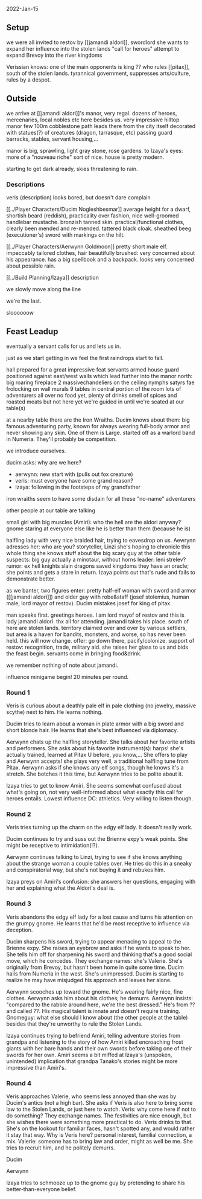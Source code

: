 2022-Jan-15

## Setup
we were all invited to restov by [[jamandi aldori]], swordlord
she wants to expand her influence into the stolen lands
"call for heroes"
attempt to expand Brevoy into the river kingdoms

Verissian knows: one of the main opponents is king ?? who rules [[pitax]], south of the stolen lands. tyrannical government, suppresses arts/culture, rules by a despot.

## Outside
we arrive at [[jamandi aldori]]'s manor, very regal. dozens of heroes, mercenaries, local nobles etc here besides us.
very impressive hilltop manor
few 100m cobblestone path leads there from the city itself
decorated with statues(?) of creatures (dragon, tarrasque, etc)
passing guard barracks, stables, servant housing,...

manor is big, sprawling, light gray stone, rose gardens.
to Izaya's eyes: more of a "nouveau riche" sort of nice. house is pretty modern.

starting to get dark already, skies threatening to rain.

### Descriptions
veris (description) looks bored, but doesn't dare complain

[[../Player Characters/Ducim Nogleshbesmar]] average height for a dwarf, shortish beard (reddish), practicality over fashion, nice well-groomed handlebar mustache. bronzish tanned skin. practical/functional clothes, clearly been mended and re-mended. tattered black cloak. sheathed beeg (executioner's) sword with markings on the hilt.

[[../Player Characters/Aerwynn Goldmoon]] pretty short male elf. impeccably tailored clothes, hair beautifully brushed: very concerned about his appearance. has a big spellbook and a backpack. looks very concerned about possible rain.

[[../Build Planning/Izaya]] description

we slowly move along the line

we're the last.

sloooooow
## Feast Leadup
eventually a servant calls for us and lets us in.

just as we start getting in we feel the first raindrops start to fall.

hall prepared for a great impressive feat
servants 
armed house guard positioned against east/west walls which lead further into the manor
north: big roaring fireplace
2 massivechandeliers on the ceiling
nymphs satyrs fae frolocking on wall murals
9 tables in central portion of the room
lots of adventurers all over
no food yet, plenty of drinks
smell of spices and roasted meats but not here yet
we're guided in until we're seated at our table(s)

at a nearby table there are the Iron Wraiths. Ducim knows about them: big famous adventuring party, known for always wearing full-body armor and never showing any skin. One of them is Large. started off as a warlord band in Numeria. They'll probably be competition.

we introduce ourselves.

ducim asks: why are we here?
 - aerwynn: new start with (pulls out fox creature)
 - veris: must everyone have some grand reason?
 - Izaya: following in the footsteps of my grandfather

iron wraiths seem to have some disdain for all these "no-name" adventurers

other people at our table are talking

small girl with big muscles (Amiri): who the hell are the aldori anyway?
gnome staring at everyone else like he is better than them (because he is)

halfling lady with very nice braided hair, trying to eavesdrop on us.
Aewrynn adresses her: who are you?
storyteller, Linzi
she's hoping to chronicle this whole thing
she knows stuff about the big scary guy at the other table
suspects: big guy actually a minotaur, without horns
leader: leni strelev?
rumor: ex hell knights
slain dragons
saved kingdoms
they have an oracle; she points and gets a stare in return. Izaya points out that's rude and fails to demonstrate better.

as we banter, two figures enter: pretty half-elf woman with sword and armor ([[jamandi aldori]]) and older guy with robe&staff (josef stolemius, human male, lord mayor of restov). Ducim mistakes josef for king of pitax.

man speaks first. greetings heroes. I am lord mayof of restov and this is lady jamandi aldori. thx all for attending.
jamandi takes his place. south of here are stolen lands. territory claimed over and over by various settlers, but area is a haven for bandits, monsters, and worse, so has never been held. this will now change.
offer: go down there, pacify/colonize. support of restov: recognition, trade, military aid.
she raises her glass to us and bids the feast begin. servants come in bringing food&drink.

we remember nothing of note about jamandi.

influence minigame begin! 20 minutes per round.

### Round 1
Veris is curious about a deathly pale elf in pale clothing (no jewelry, massive scythe) next to him.  He learns nothing.

Ducim tries to learn about a woman in plate armor with a big sword and short blonde hair. He learns that she's best influenced via diplomacy.

Aerwynn chats up the halfling storyteller. She talks about her favorite artists and performers. She asks about his favorite instrument(s): harps! she's actually trained, learned at Pitax U before, you know,... She offers to play and Aerwynn accepts! she plays very well, a traditional halfling tune from Pitax. Aerwynn asks if she knows any elf songs, though he knows it's a stretch. She botches it this time, but Aerwynn tries to be polite about it.

Izaya tries to get to know Amiri. She seems somewhat confused about what's going on, not very well-informed about what exactly this call for heroes entails. Lowest influence DC: athletics. Very willing to listen though.

### Round 2
Veris tries turning up the charm on the edgy elf lady. It doesn't really work.

Ducim continues to try and suss out the Brienne expy's weak points. She might be receptive to intimidation(!?).

Aerwynn continues talking to Linzi, trying to see if she knows anything about the strange woman a couple tables over. He tries do this in a sneaky and conspiratorial way, but she's not buying it and rebukes him.

Izaya preys on Amiri's confusion: she answers her questions, engaging with her and explaining what the Aldori's deal is.

### Round 3
Veris abandons the edgy elf lady for a lost cause and turns his attention on the grumpy gnome. He learns that he'd be most receptive to influence via deception.

Ducim sharpens his sword, trying to appear menacing to appeal to the Brienne expy. She raises an eyebrow and asks if he wants to speak to her. She tells him off for sharpening his sword and thinking that's a good social move, which he concedes. They exchange names: she's Valerie. She's originally from Brevoy, but hasn't been home in quite some time. 
Ducim hails from Numeria in the west. She's unimpressed. Ducim is starting to realize he may have misjudged his approach and leaves her alone.

Aerwynn scooches up toward the gnome. He's wearing fairly nice, fine clothes. Aerwynn asks him about his clothes; he demurrs. Aerwynn insists: "compared to the rabble around here, we're the best dressed." He's from ?? and called ??. His magical talent is innate and doesn't require training. Gnomeguy: what else should I know about (the other people at the table) besides that they're unworthy to rule the Stolen Lands.

Izaya continues trying to befriend Amiri, telling adventure stories from grandpa and listening to the story of how Amiri killed encroaching frost giants with her bare hands and their own swords before taking one of their swords for her own. Amiri seems a bit miffed at Izaya's (unspoken, unintended) implication that grandpa Tanako's stories might be more impressive than Amiri's.

### Round 4
Veris approaches Valerie, who seems less annoyed than she was by Ducim's antics (not a high bar). She asks if Veris is also here to bring some law to the Stolen Lands, or just here to watch. Veris: why come here if not to do something? They exchange names. The festivities are nice enough, but she wishes there were something more practical to do. Veris drinks to that. She's on the lookout for familiar faces, hasn't spotted any, and would rather it stay that way. Why is Veris here? personal interest, familial connection, a mix. Valerie: someone has to bring law and order, might as well be me. She tries to recruit him, and he politely demurrs.

Ducim

Aerwynn

Izaya tries to schmooze up to the gnome guy by pretending to share his better-than-everyone belief.